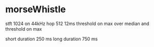 # morseWhistle

stft 1024 on 44kHz hop 512 12ms
threshold on max over median and threshold on max

short duration 250 ms
long duration 750 ms



